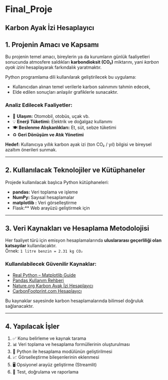 # Final_Proje
## Karbon Ayak İzi Hesaplayıcı
## 1. Projenin Amacı ve Kapsamı

Bu projenin temel amacı, bireylerin ya da kurumların günlük faaliyetleri sonucunda atmosfere saldıkları **karbondioksit (CO₂)** miktarını, yani *karbon ayak izini* hesaplayarak farkındalık yaratmaktır.

Python programlama dili kullanılarak geliştirilecek bu uygulama:
- Kullanıcıdan alınan temel verilerle karbon salınımını tahmin edecek,
- Elde edilen sonuçları anlaşılır grafiklerle sunacaktır.

### Analiz Edilecek Faaliyetler:
- 🚗 **Ulaşım:** Otomobil, otobüs, uçak vb.
- 💡 **Enerji Tüketimi:** Elektrik ve doğalgaz kullanımı
- 🍽️ **Beslenme Alışkanlıkları:** Et, süt, sebze tüketimi
- ♻️ **Geri Dönüşüm ve Atık Yönetimi**

**Hedef:** Kullanıcıya yıllık karbon ayak izi (ton CO₂ / yıl) bilgisi ve bireysel azaltım önerileri sunmak.

---

## 2. Kullanılacak Teknolojiler ve Kütüphaneler

Projede kullanılacak başlıca Python kütüphaneleri:

- **pandas:** Veri toplama ve işleme  
- **NumPy:** Sayısal hesaplamalar  
- **matplotlib :** Veri görselleştirme  
- Flask:** Web arayüzü geliştirmek için

---

## 3. Veri Kaynakları ve Hesaplama Metodolojisi

Her faaliyet türü için emisyon hesaplamalarında **uluslararası geçerliliği olan katsayılar** kullanılacaktır.  
Örnek: `1 litre benzin = 2.31 kg CO₂`

### Kullanılabilecek Güvenilir Kaynaklar:
- [Real Python – Matplotlib Guide](https://realpython.com/python-matplotlib-guide/)
- [Pandas Kullanım Rehberi](https://pandas.pydata.org/docs/user_guide/index.html)
- [Nature.org Karbon Ayak İzi Hesaplayıcı](https://www.nature.org/en-us/get-involved/how-to-help/carbon-footprint-calculator/)
- [CarbonFootprint.com Hesaplayıcı](https://www.carbonfootprint.com/calculator.aspx)

Bu kaynaklar sayesinde karbon hesaplamalarında bilimsel doğruluk sağlanacaktır.

---

## 4. Yapılacak İşler

1. ✅ Konu belirleme ve kaynak tarama  
2. 📊 Veri toplama ve hesaplama formüllerinin oluşturulması  
3. 🧮 Python ile hesaplama modülünün geliştirilmesi  
4. 📈 Görselleştirme bileşenlerinin eklenmesi  
5. 🖥️ Opsiyonel arayüz geliştirme (Streamlit)  
6. 🧪 Test, doğrulama ve raporlama

